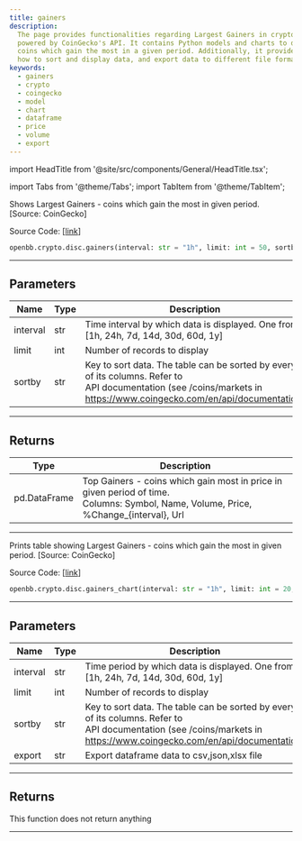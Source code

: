 ```yaml
---
title: gainers
description:
  The page provides functionalities regarding Largest Gainers in cryptocurrency,
  powered by CoinGecko's API. It contains Python models and charts to display the
  coins which gain the most in a given period. Additionally, it provides details on
  how to sort and display data, and export data to different file formats.
keywords:
  - gainers
  - crypto
  - coingecko
  - model
  - chart
  - dataframe
  - price
  - volume
  - export
---
```


import HeadTitle from '@site/src/components/General/HeadTitle.tsx';

<HeadTitle title="crypto.disc.gainers - Reference | OpenBB SDK Docs" />

import Tabs from '@theme/Tabs';
import TabItem from '@theme/TabItem';

<Tabs>
<TabItem value="model" label="Model" default>

Shows Largest Gainers - coins which gain the most in given period. [Source: CoinGecko]

Source Code: [[link](https://github.com/OpenBB-finance/OpenBB/tree/main/openbb_terminal/cryptocurrency/discovery/pycoingecko_model.py#L260)]

```python
openbb.crypto.disc.gainers(interval: str = "1h", limit: int = 50, sortby: str = "market_cap_rank")
```

---

## Parameters

| Name     | Type | Description                                                                                                                                                              | Default         | Optional |
| -------- | ---- | ------------------------------------------------------------------------------------------------------------------------------------------------------------------------ | --------------- | -------- |
| interval | str  | Time interval by which data is displayed. One from [1h, 24h, 7d, 14d, 30d, 60d, 1y]                                                                                      | 1h              | True     |
| limit    | int  | Number of records to display                                                                                                                                             | 50              | True     |
| sortby   | str  | Key to sort data. The table can be sorted by every of its columns. Refer to<br/>API documentation (see /coins/markets in https://www.coingecko.com/en/api/documentation) | market_cap_rank | True     |

---

## Returns

| Type         | Description                                                                                                                                |
| ------------ | ------------------------------------------------------------------------------------------------------------------------------------------ |
| pd.DataFrame | Top Gainers - coins which gain most in price in given period of time.<br/>Columns: Symbol, Name, Volume, Price, %Change\_\{interval\}, Url |

---

</TabItem>
<TabItem value="view" label="Chart">

Prints table showing Largest Gainers - coins which gain the most in given period. [Source: CoinGecko]

Source Code: [[link](https://github.com/OpenBB-finance/OpenBB/tree/main/openbb_terminal/cryptocurrency/discovery/pycoingecko_view.py#L100)]

```python
openbb.crypto.disc.gainers_chart(interval: str = "1h", limit: int = 20, sortby: str = "market_cap_rank", export: str = "")
```

---

## Parameters

| Name     | Type | Description                                                                                                                                                              | Default         | Optional |
| -------- | ---- | ------------------------------------------------------------------------------------------------------------------------------------------------------------------------ | --------------- | -------- |
| interval | str  | Time period by which data is displayed. One from [1h, 24h, 7d, 14d, 30d, 60d, 1y]                                                                                        | 1h              | True     |
| limit    | int  | Number of records to display                                                                                                                                             | 20              | True     |
| sortby   | str  | Key to sort data. The table can be sorted by every of its columns. Refer to<br/>API documentation (see /coins/markets in https://www.coingecko.com/en/api/documentation) | market_cap_rank | True     |
| export   | str  | Export dataframe data to csv,json,xlsx file                                                                                                                              |                 | True     |

---

## Returns

This function does not return anything

---

</TabItem>
</Tabs>
